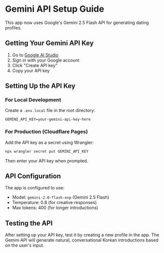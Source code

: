 # Gemini API Setup Guide

This app now uses Google's Gemini 2.5 Flash API for generating dating profiles.

## Getting Your Gemini API Key

1. Go to [Google AI Studio](https://aistudio.google.com/app/apikey)
2. Sign in with your Google account
3. Click "Create API key"
4. Copy your API key

## Setting Up the API Key

### For Local Development
Create a `.env.local` file in the root directory:
```
GEMINI_API_KEY=your-gemini-api-key-here
```

### For Production (Cloudflare Pages)
Add the API key as a secret using Wrangler:
```bash
npx wrangler secret put GEMINI_API_KEY
```

Then enter your API key when prompted.

## API Configuration

The app is configured to use:
- Model: `gemini-2.0-flash-exp` (Gemini 2.5 Flash)
- Temperature: 0.8 (for creative responses)
- Max tokens: 400 (for longer introductions)

## Testing the API

After setting up your API key, test it by creating a new profile in the app. The Gemini API will generate natural, conversational Korean introductions based on the user's input.